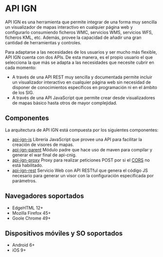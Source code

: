 # API IGN

API IGN es una herramienta que permite integrar de una forma muy sencilla un visualizador de mapas interactivo en cualquier página web y configurarlo consumiendo ficheros WMC, servicios WMS, servicios WFS, ficheros KML, etc. Además, provee la capacidad de añadir una gran cantidad de herramientas y controles.

Para adaptarse a las necesidades de los usuarios y ser mucho más flexible, API IGN cuenta con dos APIs. De esta manera, es el propio usuario el que selecciona la que más se adapta a las necesidades que necesite cubrir en cada momento:

 - A través de una API REST muy sencilla y documentada permite incluir un visualizador interactivo en cualquier página web sin necesidad de disponer de conocimientos específicos en programación ni en el ámbito de los SIG.
 - A través de una API JavaScript que permite crear desde visualizadores de mapas básico hasta otros de mayor complejidad.

## Componentes

La arquitectura de API IGN está compuesta por los siguientes componentes:

- [api-ign-js](/api-ign-js) Librería JavaScript que provee una API para facilitar la creación de visores de mapas.
- [api-ign-parent](/api-ign-parent) Módulo padre que hace uso de maven para compilar y generar el war final de api-cnig.
- [api-ign-proxy](/api-ign-proxy) Proxy para realizar peticiones POST por si el [CORS](https://developer.mozilla.org/en-US/docs/Web/HTTP/Access_control_CORS) no está habilitado.
- [api-ign-rest](/api-ign-rest) Servicio Web con API RESTful que genera el código JS necesario para generar un visor con la configuración especificada por parámetros.


## Navegadores soportados

- EdgeHTML 12+
- Mozilla Firefox 45+
- Goole Chrome 49+

## Dispositivos móviles y SO soportados

- Android 6+
- iOS 9+
